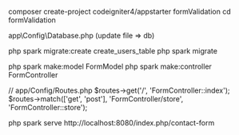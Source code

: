 composer create-project codeigniter4/appstarter formValidation
cd formValidation


app\Config\Database.php (update file => db)


php spark migrate:create create_users_table
php spark migrate


php spark make:model FormModel
php spark make:controller FormController


// app/Config/Routes.php
$routes->get('/', 'FormController::index');
$routes->match(['get', 'post'], 'FormController/store', 'FormController::store');



php spark serve
http://localhost:8080/index.php/contact-form


